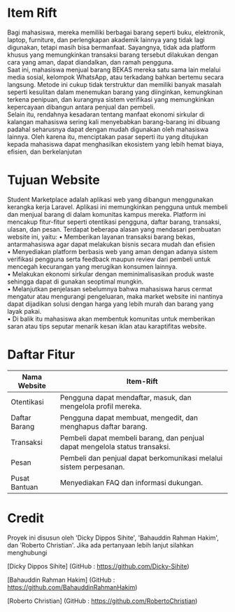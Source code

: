 # Item Rift
Bagi mahasiswa, mereka memiliki berbagai barang seperti buku, elektronik, laptop, 
furniture, dan perlengkapan akademik lainnya yang tidak lagi digunakan, tetapi masih bisa 
bermanfaat. Sayangnya, tidak ada platform khusus yang memungkinkan transaksi barang 
tersebut dilakukan dengan cara yang aman, dapat diandalkan, dan ramah pengguna.  
Saat ini, mahasiswa menjual barang BEKAS mereka satu sama lain melalui media 
sosial, kelompok WhatsApp, atau terkadang bahkan bertemu secara langsung. Metode ini 
cukup tidak terstruktur dan memiliki banyak masalah seperti kesulitan dalam menemukan 
barang yang diinginkan, kemungkinan terkena penipuan, dan kurangnya sistem verifikasi yang 
memungkinkan kepercayaan dibangun antara penjual dan pembeli.  
Selain itu, rendahnya kesadaran tentang manfaat ekonomi sirkular di kalangan 
mahasiswa sering kali menyebabkan barang-barang ini dibuang padahal seharusnya dapat 
dengan mudah digunakan oleh mahasiswa lainnya. Oleh karena itu, menciptakan pasar seperti 
itu yang ditujukan kepada mahasiswa dapat menghasilkan ekosistem yang lebih hemat biaya, 
efisien, dan berkelanjutan


# Tujuan Website
Student Marketplace adalah aplikasi web yang dibangun menggunakan kerangka kerja 
Laravel. Aplikasi ini memungkinkan pengguna untuk membeli dan menjual barang di dalam 
komunitas kampus mereka. Platform ini mencakup fitur-fitur seperti otentikasi pengguna, 
daftar barang, transaksi, ulasan, dan pesan. 
Terdapat beberapa alasan yang mendasari pembuatan website ini, yaitu: 
• Memberikan layanan transaksi barang bekas, antarmahasiswa agar dapat melakukan 
bisnis secara mudah dan efisien  
• Menyediakan platform berbasis web yang aman dengan adanya sistem verifikasi 
pengguna serta feedback maupun review dari pembeli untuk mencegah kecurangan 
yang merugikan konsumen lainnya.  
• Melakukan ekonomi sirkular dengan meminimalisasikan produk waste sehingga dapat 
di gunakan seoptimal mungkin.  
• Melanjutkan penjelasan sebelumnya bahwa mahasiswa harus cermat mengatur atau 
mengurangi pengeluaran, maka market website ini nantinya dapat dijadikan solusi 
dengan harga yang lebih murah dan barang yang layak pakai.  
• Di balik itu mahasiswa akan membentuk komunitas untuk memberikan saran atau tips 
seputar menarik kesan iklan atau karaptifitas website.


# Daftar Fitur

| Nama Website | Item-Rift                                                                                                                                                     |
|--------------|---------------------------------------------------------------------------------------------------------------------------------------------------------------|
| Otentikasi   | Pengguna dapat mendaftar, masuk, dan mengelola profil mereka.                                                                                                 |
| Daftar Barang|  Pengguna dapat membuat, mengedit, dan menghapus daftar barang.                                                                                               |
| Transaksi    |  Pembeli dapat membeli barang, dan penjual dapat mengelola status transaksi.                                                                                  |
| Pesan        | Pembeli dan penjual dapat berkomunikasi melalui sistem perpesanan.                                                                                            |
| Pusat Bantuan| Menyediakan FAQ dan informasi dukungan.                                                                                                                       |

# Credit
Proyek ini disusun oleh 'Dicky Dippos Sihite', 'Bahauddin Rahman Hakim', dan 'Roberto Christian'.
Jika ada pertanyaan lebih lanjut silahkan menghubungi

[Dicky Dippos Sihite]     (GitHub : https://github.com/Dicky-Sihite)

[Bahauddin Rahman Hakim]  (GitHub : https://github.com/BahauddinRahmanHakim)

[Roberto Christian]       (GitHub : https://github.com/RobertoChristian)
